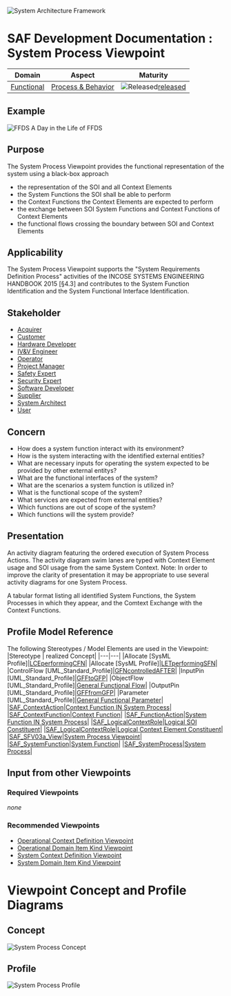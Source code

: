 ![System Architecture Framework](../../diagrams/Logo_SAF.png)
# SAF Development Documentation : System Process Viewpoint
|**Domain**|**Aspect**|**Maturity**|
| --- | --- | --- |
|[Functional](../../domains.md#Domain-Functional)|[Process & Behavior](../../aspects.md#Aspect-Process-&-Behavior)|![Released](../../diagrams/Symbol_confirmed.svg.png )[released](../../using-saf/maturity.md#released)|
## Example
![FFDS A Day in the Life of FFDS](../../diagrams/FFDS-A-Day-in-the-Life-of-FFDS.svg)
## Purpose
The System Process Viewpoint provides the functional representation of the system using a black-box approach
* the representation of the SOI and all Context Elements
* the System Functions the SOI shall be able to perform
* the Context Functions the Context Elements are expected to perform
* the exchange between SOI System Functions and Context Functions of Context Elements
* the functional flows crossing the boundary between SOI and Context Elements
## Applicability
The System Process Viewpoint supports the "System Requirements Definition Process" activities of the INCOSE SYSTEMS ENGINEERING HANDBOOK 2015 [§4.3] and contributes to the System Function Identification and the System Functional Interface Identification.
## Stakeholder
* [Acquirer](../../stakeholders.md#Acquirer)
* [Customer](../../stakeholders.md#Customer)
* [Hardware Developer](../../stakeholders.md#Hardware-Developer)
* [IV&V Engineer](../../stakeholders.md#IV&V-Engineer)
* [Operator](../../stakeholders.md#Operator)
* [Project Manager](../../stakeholders.md#Project-Manager)
* [Safety Expert](../../stakeholders.md#Safety-Expert)
* [Security Expert](../../stakeholders.md#Security-Expert)
* [Software Developer](../../stakeholders.md#Software-Developer)
* [Supplier](../../stakeholders.md#Supplier)
* [System Architect](../../stakeholders.md#System-Architect)
* [User](../../stakeholders.md#User)
## Concern
* How does a system function interact with its environment?
* How is the system interacting with the identified external entities?
* What are necessary inputs for operating the system expected to be provided by other external entitys?
* What are the functional interfaces of the system?
* What are the scenarios a system function is utilized in?
* What is the functional scope of the system?
* What services are expected from external entities?
* Which functions are out of scope of the system?
* Which functions will the system provide?
## Presentation
An activity diagram featuring the ordered execution of System Process Actions. The activity diagram swim lanes are typed with Context Element usage and SOI usage from the same System Context. 
Note: In order to improve the clarity of presentation it may be appropriate to use several activity diagrams for one System Process.

A tabular format listing all identified System Functions, the System Processes in which they appear, and the Comtext Exchange with the Context Functions.

## Profile Model Reference
The following Stereotypes / Model Elements are used in the Viewpoint:
|Stereotype | realized Concept|
|---|---|
|Allocate [SysML Profile]|[LCEperformingCFN](../concept/concepts.md#LCEperformingCFN)|
|Allocate [SysML Profile]|[LETperformingSFN](../concept/concepts.md#LETperformingSFN)|
|ControlFlow [UML_Standard_Profile]|[GFNcontrolledAFTER](../concept/concepts.md#GFNcontrolledAFTER)|
|InputPin [UML_Standard_Profile]|[GFFtoGFP](../concept/concepts.md#GFFtoGFP)|
|ObjectFlow [UML_Standard_Profile]|[General Functional Flow](../concept/concepts.md#General-Functional-Flow)|
|OutputPin [UML_Standard_Profile]|[GFFfromGFP](../concept/concepts.md#GFFfromGFP)|
|Parameter [UML_Standard_Profile]|[General Functional Parameter](../concept/concepts.md#General-Functional-Parameter)|
|[SAF_ContextAction](../../stereotypes.md#SAF_ContextAction)|[Context Function IN System Process](../concept/concepts.md#Context-Function-IN-System-Process)|
|[SAF_ContextFunction](../../stereotypes.md#SAF_ContextFunction)|[Context Function](../concept/concepts.md#Context-Function)|
|[SAF_FunctionAction](../../stereotypes.md#SAF_FunctionAction)|[System Function IN System Process](../concept/concepts.md#System-Function-IN-System-Process)|
|[SAF_LogicalContextRole](../../stereotypes.md#SAF_LogicalContextRole)|[Logical SOI Constituent](../concept/concepts.md#Logical-SOI-Constituent)|
|[SAF_LogicalContextRole](../../stereotypes.md#SAF_LogicalContextRole)|[Logical Context Element Constituent](../concept/concepts.md#Logical-Context-Element-Constituent)|
|[SAF_SFV03a_View](../../stereotypes.md#SAF_SFV03a_View)|[System Process Viewpoint](../concept/concepts.md#System-Process-Viewpoint)|
|[SAF_SystemFunction](../../stereotypes.md#SAF_SystemFunction)|[System Function](../concept/concepts.md#System-Function)|
|[SAF_SystemProcess](../../stereotypes.md#SAF_SystemProcess)|[System Process](../concept/concepts.md#System-Process)|
## Input from other Viewpoints
### Required Viewpoints
*none*
### Recommended Viewpoints
* [Operational Context Definition Viewpoint](Operational-Context-Definition-Viewpoint.md)
* [Operational Domain Item Kind Viewpoint](Operational-Domain-Item-Kind-Viewpoint.md)
* [System Context Definition Viewpoint](System-Context-Definition-Viewpoint.md)
* [System Domain Item Kind Viewpoint](System-Domain-Item-Kind-Viewpoint.md)
# Viewpoint Concept and Profile Diagrams
## Concept
![System Process Concept](diagrams/System-Process-Concept.svg)
## Profile
![System Process Profile](diagrams/System-Process-Profile.svg)
